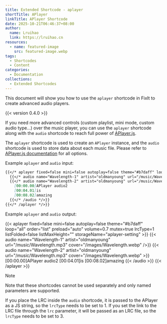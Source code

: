 ```yaml
---
title: Extended Shortcode - aplayer
shortTitle: APlayer
linkTitle: APlayer Shortcode
date: 2025-10-21T06:46:37+08:00
author:
  name: Lruihao
  link: https://lruihao.cn
resources:
  - name: featured-image
    src: featured-image.webp
tags:
  - Shortcodes
  - Content
categories:
  - Documentation
collections:
  - Extended Shortcodes
---
```


This document will show you how to use the `aplayer` shortcode in FixIt to create advanced audio players.

<!--more-->

{{< version 0.4.0 >}}

If you need more advanced controls (custom playlist, mini mode, custom audio type...) over the music player, you can use the `aplayer` shortcode along with the `audio` shortcode to reach full power of [APlayer.js][aplayer].

The `aplayer` shortcode is used to create an `APlayer` instance, and the `audio` shortcode is used to store data about each music file. Please refer to [APlayer.js documentation][aplayer-docs] for all options.

Example `aplayer` and `audio` input:

```markdown
{{</* aplayer fixed=false mini=false autoplay=false theme="#b7daff" loop="all" order="list" preload="auto" volume=0.7 mutex=true lrcType=1 listFolded=false listMaxHeight="" storageName="aplayer-setting" */>}}
  {{</* audio name="Wavelength-1" artist="oldmanyoung" url="/music/Wavelength.mp3" cover="/images/Wavelength.webp" /*/>}}
  {{</* audio name="Wavelength-2" artist="oldmanyoung" url="/music/Wavelength.mp3" cover="/images/Wavelength.webp" */>}}
    [00:00.00]APlayer audio2
    [00:04.01]is
    [00:08.02]amazing
  {{</* /audio */>}}
{{</* /aplayer */>}}
```

Example `aplayer` and `audio` output:

{{< aplayer fixed=false mini=false autoplay=false theme="#b7daff" loop="all" order="list" preload="auto" volume=0.7 mutex=true lrcType=1 listFolded=false listMaxHeight="" storageName="aplayer-setting" >}}
  {{< audio name="Wavelength-1" artist="oldmanyoung" url="/music/Wavelength.mp3" cover="/images/Wavelength.webp" />}}
  {{< audio name="Wavelength-2" artist="oldmanyoung" url="/music/Wavelength.mp3" cover="/images/Wavelength.webp" >}}
    [00:00.00]APlayer audio2
    [00:04.01]is
    [00:08.02]amazing
  {{< /audio >}}
{{< /aplayer >}}

> [!NOTE]
> Note that these shortcodes cannot be used separately and only named parameters are supported.
>
> If you place the LRC inside the `audio` shortcode, it is passed to the APlayer as a JS string, so the `lrcType` needs to be set to 1. If you set the link to the LRC file through the `lrc` parameter, it will be passed as an LRC file, so the `lrcType` needs to be set to 3.

<!-- link reference definition -->
[aplayer]: https://github.com/MoePlayer/APlayer
[aplayer-docs]: https://aplayer.js.org/#/home?id=options
